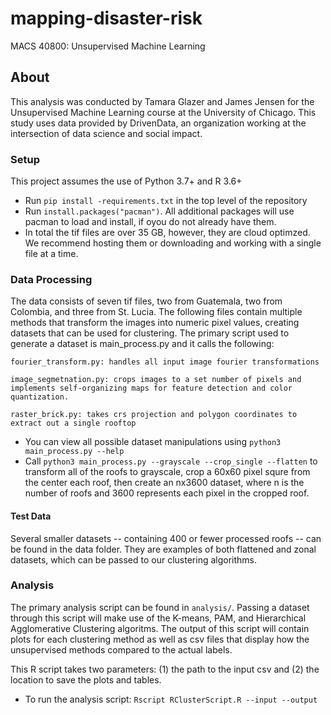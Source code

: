 # mapping-disaster-risk
MACS 40800: Unsupervised Machine Learning 

## About
This analysis was conducted by Tamara Glazer and James Jensen for the Unsupervised Machine Learning course at the University of Chicago. This study uses data provided by DrivenData, an organization working at the intersection of data science and social impact. 

### Setup
This project assumes the use of Python 3.7+ and R 3.6+

* Run `pip install -requirements.txt` in the top level of the repository
* Run `install.packages("pacman")`. All additional packages will use pacman to load and install, if oyou do not already have them. 
* In total the tif files are over 35 GB, however, they are cloud optimzed. We recommend hosting them or downloading and working with a single file at a time. 

### Data Processing

The data consists of seven tif files, two from Guatemala, two from Colombia, and three from St. Lucia. The following files contain multiple methods that transform the images into numeric pixel values, creating datasets that can be used for clustering. The primary script used to generate a dataset is main_process.py and it calls the following: 

```
fourier_transform.py: handles all input image fourier transformations

image_segmetnation.py: crops images to a set number of pixels and implements self-organizing maps for feature detection and color quantization.

raster_brick.py: takes crs projection and polygon coordinates to extract out a single rooftop
```

* You can view all possible dataset manipulations using `python3 main_process.py --help`
* Call `python3 main_process.py --grayscale --crop_single --flatten` to transform all of the roofs to grayscale, crop a 60x60 pixel squre from the center each roof, then create an nx3600 dataset, where n is the number of roofs and 3600 represents each pixel in the cropped roof. 


#### Test Data
Several smaller datasets -- containing 400 or fewer processed roofs -- can be found in the data folder. They are examples of both flattened and zonal datasets, which can be passed to our clustering algorithms. 


### Analysis

The primary analysis script can be found in `analysis/`. Passing a dataset through this script will make use of the K-means, PAM, and Hierarchical Agglomerative Clustering algoritms. The output of this script will contain plots for each clustering method as well as csv files that display how the unsupervised methods compared to the actual labels. 

This R script takes two parameters: (1) the path to the input csv and (2) the location to save the plots and tables.

* To run the analysis script: `Rscript RClusterScript.R --input --output`





